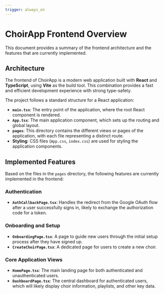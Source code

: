 ```yaml
---
trigger: always_on
---
```


# ChoirApp Frontend Overview

This document provides a summary of the frontend architecture and the features that are currently implemented.

## Architecture

The frontend of ChoirApp is a modern web application built with **React** and **TypeScript**, using **Vite** as the build tool. This combination provides a fast and efficient development experience with strong type-safety.

The project follows a standard structure for a React application:

-   **`main.tsx`**: The entry point of the application, where the root React component is rendered.
-   **`App.tsx`**: The main application component, which sets up the routing and global layout.
-   **`pages`**: This directory contains the different views or pages of the application, with each file representing a distinct route.
-   **Styling**: CSS files (`App.css`, `index.css`) are used for styling the application components.

## Implemented Features

Based on the files in the `pages` directory, the following features are currently implemented in the frontend:

### Authentication

-   **`AuthCallbackPage.tsx`**: Handles the redirect from the Google OAuth flow after a user successfully signs in, likely to exchange the authorization code for a token.

### Onboarding and Setup

-   **`OnboardingPage.tsx`**: A page to guide new users through the initial setup process after they have signed up.
-   **`CreateChoirPage.tsx`**: A dedicated page for users to create a new choir.

### Core Application Views

-   **`HomePage.tsx`**: The main landing page for both authenticated and unauthenticated users.
-   **`DashboardPage.tsx`**: The central dashboard for authenticated users, which will likely display choir information, playlists, and other key data.

